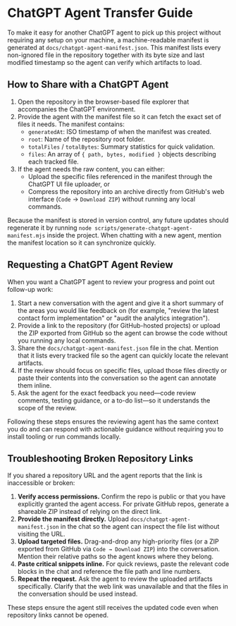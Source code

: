 # ChatGPT Agent Transfer Guide

To make it easy for another ChatGPT agent to pick up this project without requiring any setup on your machine, a machine-readable manifest is generated at `docs/chatgpt-agent-manifest.json`. This manifest lists every non-ignored file in the repository together with its byte size and last modified timestamp so the agent can verify which artifacts to load.

## How to Share with a ChatGPT Agent

1. Open the repository in the browser-based file explorer that accompanies the ChatGPT environment.
2. Provide the agent with the manifest file so it can fetch the exact set of files it needs. The manifest contains:
   - `generatedAt`: ISO timestamp of when the manifest was created.
   - `root`: Name of the repository root folder.
   - `totalFiles` / `totalBytes`: Summary statistics for quick validation.
   - `files`: An array of `{ path, bytes, modified }` objects describing each tracked file.
3. If the agent needs the raw content, you can either:
   - Upload the specific files referenced in the manifest through the ChatGPT UI file uploader, or
   - Compress the repository into an archive directly from GitHub's web interface (`Code` → `Download ZIP`) without running any local commands.

Because the manifest is stored in version control, any future updates should regenerate it by running `node scripts/generate-chatgpt-agent-manifest.mjs` inside the project. When chatting with a new agent, mention the manifest location so it can synchronize quickly.

## Requesting a ChatGPT Agent Review

When you want a ChatGPT agent to review your progress and point out follow-up work:

1. Start a new conversation with the agent and give it a short summary of the areas you would like feedback on (for example, "review the latest contact form implementation" or "audit the analytics integration").
2. Provide a link to the repository (for GitHub-hosted projects) or upload the ZIP exported from GitHub so the agent can browse the code without you running any local commands.
3. Share the `docs/chatgpt-agent-manifest.json` file in the chat. Mention that it lists every tracked file so the agent can quickly locate the relevant artifacts.
4. If the review should focus on specific files, upload those files directly or paste their contents into the conversation so the agent can annotate them inline.
5. Ask the agent for the exact feedback you need—code review comments, testing guidance, or a to-do list—so it understands the scope of the review.

Following these steps ensures the reviewing agent has the same context you do and can respond with actionable guidance without requiring you to install tooling or run commands locally.

## Troubleshooting Broken Repository Links

If you shared a repository URL and the agent reports that the link is inaccessible or broken:

1. **Verify access permissions.** Confirm the repo is public or that you have explicitly granted the agent access. For private GitHub repos, generate a shareable ZIP instead of relying on the direct link.
2. **Provide the manifest directly.** Upload `docs/chatgpt-agent-manifest.json` in the chat so the agent can inspect the file list without visiting the URL.
3. **Upload targeted files.** Drag-and-drop any high-priority files (or a ZIP exported from GitHub via `Code → Download ZIP`) into the conversation. Mention their relative paths so the agent knows where they belong.
4. **Paste critical snippets inline.** For quick reviews, paste the relevant code blocks in the chat and reference the file path and line numbers.
5. **Repeat the request.** Ask the agent to review the uploaded artifacts specifically. Clarify that the web link was unavailable and that the files in the conversation should be used instead.

These steps ensure the agent still receives the updated code even when repository links cannot be opened.
